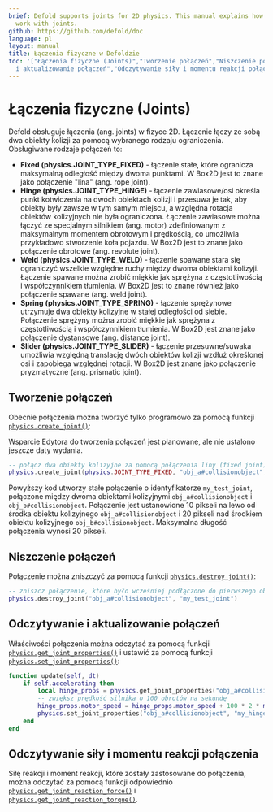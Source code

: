 ```yaml
---
brief: Defold supports joints for 2D physics. This manual explains how to create and
  work with joints.
github: https://github.com/defold/doc
language: pl
layout: manual
title: Łączenia fizyczne w Defoldzie
toc: '["Łączenia fizyczne (Joints)","Tworzenie połączeń","Niszczenie połączeń","Odczytywanie
  i aktualizowanie połączeń","Odczytywanie siły i momentu reakcji połączenia"]'
---
```


# Łączenia fizyczne (Joints)

Defold obsługuje łączenia (ang. joints) w fizyce 2D. Łączenie łączy ze sobą dwa obiekty kolizji za pomocą wybranego rodzaju ograniczenia. Obsługiwane rodzaje połączeń to:

* **Fixed (physics.JOINT_TYPE_FIXED)** - łączenie stałe, które ogranicza maksymalną odległość między dwoma punktami. W Box2D jest to znane jako połączenie "lina" (ang. rope joint).
* **Hinge (physics.JOINT_TYPE_HINGE)** - łączenie zawiasowe/osi określa punkt kotwiczenia na dwóch obiektach kolizji i przesuwa je tak, aby obiekty były zawsze w tym samym miejscu, a względna rotacja obiektów kolizyjnych nie była ograniczona. Łączenie zawiasowe można łączyć ze specjalnym silnikiem (ang. motor) zdefiniowanym z maksymalnym momentem obrotowym i prędkością, co umożliwia przykładowo stworzenie koła pojazdu. W Box2D jest to znane jako połączenie obrotowe (ang. revolute joint).
* **Weld (physics.JOINT_TYPE_WELD)** - łączenie spawane stara się ograniczyć wszelkie względne ruchy między dwoma obiektami kolizyji. Łączenie spawane można zrobić miękkie jak sprężyna z częstotliwością i współczynnikiem tłumienia. W Box2D jest to znane również jako połączenie spawane (ang. weld joint).
* **Spring (physics.JOINT_TYPE_SPRING)** - łączenie sprężynowe utrzymuje dwa obiekty kolizyjne w stałej odległości od siebie. Połączenie sprężyny można zrobić miękkie jak sprężyna z częstotliwością i współczynnikiem tłumienia. W Box2D jest znane jako połączenie dystansowe (ang. distance joint).
* **Slider (physics.JOINT_TYPE_SLIDER)** - łączenie przesuwne/suwaka umożliwia względną translację dwóch obiektów kolizji wzdłuż określonej osi i zapobiega względnej rotacji. W Box2D jest znane jako połączenie pryzmatyczne (ang. prismatic joint).

## Tworzenie połączeń

Obecnie połączenia można tworzyć tylko programowo za pomocą funkcji [`physics.create_joint()`](/ref/physics/#physics.create_joint:joint_type-collisionobject_a-joint_id-position_a-collisionobject_b-position_b-[properties]):
<div class='sidenote' markdown='1'>
Wsparcie Edytora do tworzenia połączeń jest planowane, ale nie ustalono jeszcze daty wydania.
</div>

```lua
-- połącz dwa obiekty kolizyjne za pomocą połączenia liny (fixed joint)
physics.create_joint(physics.JOINT_TYPE_FIXED, "obj_a#collisionobject", "my_test_joint", vmath.vector3(10, 0, 0), "obj_b#collisionobject", vmath.vector3(0, 20, 0), { max_length = 20 })
```

Powyższy kod utworzy stałe połączenie o identyfikatorze `my_test_joint`, połączone między dwoma obiektami kolizyjnymi `obj_a#collisionobject` i `obj_b#collisionobject`. Połączenie jest ustanowione 10 pikseli na lewo od środka obiektu kolizyjnego `obj_a#collisionobject` i 20 pikseli nad środkiem obiektu kolizyjnego `obj_b#collisionobject`. Maksymalna długość połączenia wynosi 20 pikseli.

## Niszczenie połączeń

Połączenie można zniszczyć za pomocą funkcji [`physics.destroy_joint()`](/ref/physics/#physics.destroy_joint:collisionobject-joint_id):

```lua
-- zniszcz połączenie, które było wcześniej podłączone do pierwszego obiektu kolizyjnego
physics.destroy_joint("obj_a#collisionobject", "my_test_joint")
```

## Odczytywanie i aktualizowanie połączeń

Właściwości połączenia można odczytać za pomocą funkcji [`physics.get_joint_properties()`](/ref/physics/#physics.get_joint_properties:collisionobject-joint_id) i ustawić za pomocą funkcji [`physics.set_joint_properties()`](/ref/physics/#physics.set_joint_properties:collisionobject-joint_id-properties):

```lua
function update(self, dt)
    if self.accelerating then
        local hinge_props = physics.get_joint_properties("obj_a#collisionobject", "my_hinge")
        -- zwiększ prędkość silnika o 100 obrotów na sekundę
        hinge_props.motor_speed = hinge_props.motor_speed + 100 * 2 * math.pi * dt
        physics.set_joint_properties("obj_a#collisionobject", "my_hinge", hinge_props)
    end
end
```
## Odczytywanie siły i momentu reakcji połączenia

Siłę reakcji i moment reakcji, które zostały zastosowane do połączenia, można odczytać za pomocą funkcji odpowiednio [`physics.get_joint_reaction_force()`](/ref/physics/#physics.get_joint_reaction_force:collisionobject-joint_id) i [`physics.get_joint_reaction_torque()`](/ref/physics/#physics.get_joint_reaction_torque:collisionobject-joint_id).